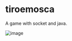 # tiroemosca

A game with socket and java.

![image](https://user-images.githubusercontent.com/64164023/225945127-8878da71-eef6-4d1e-8e2a-a1d17c84b5f4.png)
